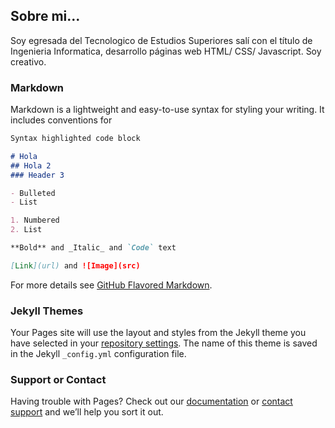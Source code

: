 ## Sobre mi...

Soy egresada del Tecnologico de Estudios Superiores salí con el título de Ingenieria Informatica, desarrollo páginas web HTML/ CSS/ Javascript. Soy creativo.

### Markdown

Markdown is a lightweight and easy-to-use syntax for styling your writing. It includes conventions for

```markdown
Syntax highlighted code block

# Hola
## Hola 2
### Header 3

- Bulleted
- List

1. Numbered
2. List

**Bold** and _Italic_ and `Code` text

[Link](url) and ![Image](src)
```

For more details see [GitHub Flavored Markdown](https://guides.github.com/features/mastering-markdown/).

### Jekyll Themes

Your Pages site will use the layout and styles from the Jekyll theme you have selected in your [repository settings](https://github.com/Davee21/portafolio/settings). The name of this theme is saved in the Jekyll `_config.yml` configuration file.

### Support or Contact

Having trouble with Pages? Check out our [documentation](https://help.github.com/categories/github-pages-basics/) or [contact support](https://github.com/contact) and we’ll help you sort it out.
